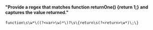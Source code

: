 #### "Provide a regex that matches function returnOne() {return 1;} and captures the value returned."

`function\s\w*\((?<var>\w)*\)?\s\{return\s(?<return>\w*)\;\}`
